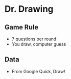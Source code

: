 # Dr. Drawing

## Game Rule

- 7 questions per round
- You draw, computer guess



## Data

- From Google Quick, Draw!


